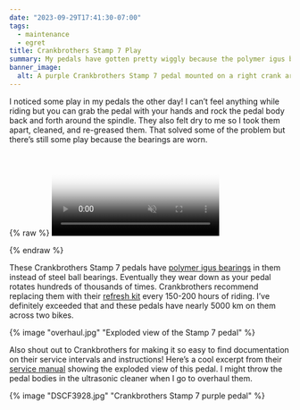```yaml
---
date: "2023-09-29T17:41:30-07:00"
tags:
  - maintenance
  - egret
title: Crankbrothers Stamp 7 Play
summary: My pedals have gotten pretty wiggly because the polymer igus bearings have worn out.
banner_image:
  alt: A purple Crankbrothers Stamp 7 pedal mounted on a right crank arm of a bicycle.
---
```


I noticed some play in my pedals the other day! I can’t feel anything while riding but you can grab the pedal with your hands and rock the pedal body back and forth around the spindle. They also felt dry to me so I took them apart, cleaned, and re-greased them. That solved some of the problem but there’s still some play because the bearings are worn.

{% raw %}
<video controls playsinline preload="metadata" poster="/img/stamp_play.jpg" muted loop>

  <source src="/img/stamp_play.webm" type="video/webm">
  <source src="/img/stamp_play.mp4" type="video/mp4">
</video>
{% endraw %}

These Crankbrothers Stamp 7 pedals have [polymer igus bearings](https://web.archive.org/web/20230929223318/https://www.igus.eu/info/plain-bearings-crank-mountain-bike-pedal) in them instead of steel ball bearings. Eventually they wear down as your pedal rotates hundreds of thousands of times. Crankbrothers recommend replacing them with their [refresh kit](https://www.crankbrothers.com/collections/pedal-accessories/products/pedal-refresh-kit-stamp-7-11) every 150-200 hours of riding. I’ve definitely exceeded that and these pedals have nearly 5000 km on them across two bikes.

{% image "overhaul.jpg" "Exploded view of the Stamp 7 pedal" %}

Also shout out to Crankbrothers for making it so easy to find documentation on their service intervals and instructions! Here’s a cool excerpt from their [service manual](https://crankbrothers.zendesk.com/hc/en-us/articles/115004284194-Stamp-Technical-Documents) showing the exploded view of this pedal. I might throw the pedal bodies in the ultrasonic cleaner when I go to overhaul them.

{% image "DSCF3928.jpg" "Crankbrothers Stamp 7 purple pedal" %}
